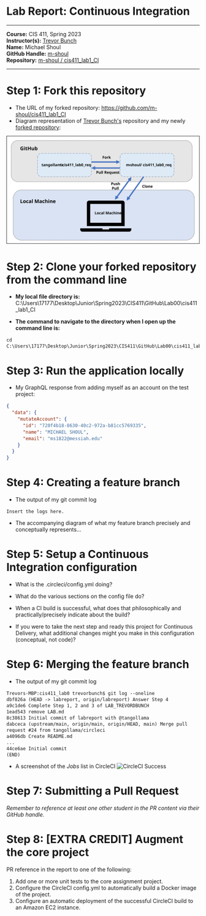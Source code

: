 # Lab Report: Continuous Integration
___
**Course:** CIS 411, Spring 2023  
**Instructor(s):** [Trevor Bunch](https://github.com/trevordbunch)  
**Name:** Michael Shoul  
**GitHub Handle:** [m-shoul](https://github.com/m-shoul)  
**Repository:** [m-shoul / cis411_lab1_CI](https://github.com/m-shoul/cis411_lab1_CI) 
___

# Step 1: Fork this repository
- The URL of my forked repository: https://github.com/m-shoul/cis411_lab1_CI
- Diagram representation of [Trevor Bunch's](https://github.com/trevordbunch/cis411_lab1_CI) repository and my newly [forked repository](https://github.com/m-shoul/cis411_lab1_CI):

![Forked Repository](/assets/ForkLab1.svg)  


# Step 2: Clone your forked repository from the command line  
- **My local file directory is:** C:\Users\17177\Desktop\Junior\Spring2023\CIS411\GitHub\Lab00\cis411_lab1_CI

- **The command to navigate to the directory when I open up the command line is:** 
```
cd C:\Users\17177\Desktop\Junior\Spring2023\CIS411\GitHub\Lab00\cis411_lab1_CI
```

# Step 3: Run the application locally
- My GraphQL response from adding myself as an account on the test project:
``` json
{
  "data": {
    "mutateAccount": {
      "id": "720f4b18-8630-40c2-972a-b81cc5769335",
      "name": "MICHAEL SHOUL",
      "email": "ms1822@messiah.edu"
    }
  }
}
```

# Step 4: Creating a feature branch
- The output of my git commit log
```
Insert the logs here.
```
- The accompanying diagram of what my feature branch precisely and conceptually represents...

# Step 5: Setup a Continuous Integration configuration
- What is the .circleci/config.yml doing?  


- What do the various sections on the config file do?  
   

- When a CI build is successful, what does that philosophically and practically/precisely indicate about the build?  
   

- If you were to take the next step and ready this project for Continuous Delivery, what additional changes might you make in this configuration (conceptual, not code)?  
   

# Step 6: Merging the feature branch
* The output of my git commit log
```
Trevors-MBP:cis411_lab0 trevorbunch$ git log --oneline
dbf826a (HEAD -> labreport, origin/labreport) Answer Step 4
a9c1de6 Complete Step 1, 2 and 3 of LAB_TREVORDBUNCH
1ead543 remove LAB.md
8c38613 Initial commit of labreport with @tangollama
dabceca (upstream/main, origin/main, origin/HEAD, main) Merge pull request #24 from tangollama/circleci
a4096db Create README.md
...
44ce6ae Initial commit
(END)
```

* A screenshot of the _Jobs_ list in CircleCI
![CircleCI Success](../assets/circleci_success.png)

# Step 7: Submitting a Pull Request
_Remember to reference at least one other student in the PR content via their GitHub handle._



# Step 8: [EXTRA CREDIT] Augment the core project
PR reference in the report to one of the following:
1. Add one or more unit tests to the core assignment project. 
2. Configure the CircleCI config.yml to automatically build a Docker image of the project.
3. Configure an automatic deployment of the successful CircleCI build to an Amazon EC2 instance.
